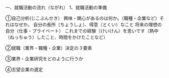 一、就職活動の流れ（ながれ）
1、就職活動の準備

①自己分析(じこぶんせき）
  興味・関心があるのは何か。（職種・企業など）それはなぜか。
  自分の長所（ちょうしょ）、得意（とくい）なこと
  将来の理想の自分（仕事・プライベート）
  これまでの経験（けいけん）を思いです（熱中（ねっちゅう）したこと、時間をかけたことなど）

②就職（業界・職種・企業）決定の３要素

③業界・企業研究をどのように行うか

④志望企業の選定
